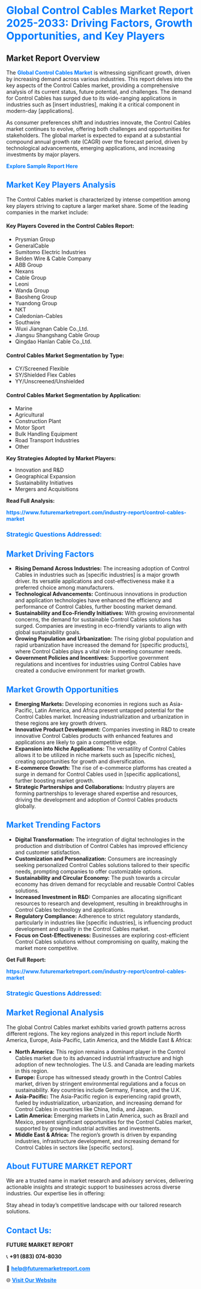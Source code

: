 <h1 style="color: #007BFF;">Global Control Cables Market Report 2025-2033: Driving Factors, Growth Opportunities, and Key Players</h1>

<section id="overview">
<h2>Market Report Overview</h2>
<p>The <a href="https://www.futuremarketreport.com/industry-report/control-cables-market" style="color: #007BFF; text-decoration: none;"><strong>Global Control Cables Market</strong></a> is witnessing significant growth, driven by increasing demand across various industries. This report delves into the key aspects of the Control Cables market, providing a comprehensive analysis of its current status, future potential, and challenges. The demand for Control Cables has surged due to its wide-ranging applications in industries such as [insert industries], making it a critical component in modern-day [applications].</p>
<p>As consumer preferences shift and industries innovate, the Control Cables market continues to evolve, offering both challenges and opportunities for stakeholders. The global market is expected to expand at a substantial compound annual growth rate (CAGR) over the forecast period, driven by technological advancements, emerging applications, and increasing investments by major players.</p>
</section>

<section id="overview">
<p><a href="https://www.futuremarketreport.com/request-sample/reportId=98120" style="color: #007BFF; text-decoration: none;"><strong>Explore Sample Report Here</strong></a></p>
</section>

<section id="key-players">
<h2 style="color: #007BFF;">Market Key Players Analysis</h2>
<p>The Control Cables market is characterized by intense competition among key players striving to capture a larger market share. Some of the leading companies in the market include:</p>
<h4>Key Players Covered in the Control Cables Report:</h4>
<ul><li>Prysmian Group</li><li>GeneralCable</li><li>Sumitomo Electric Industries</li><li>Belden Wire &amp; Cable Company</li><li>ABB Group</li><li>Nexans</li><li>Cable Group</li><li>Leoni</li><li>Wanda Group</li><li>Baosheng Group</li><li>Yuandong Group</li><li>NKT</li><li>Caledonian-Cables</li><li>Southwire</li><li>Wuxi Jiangnan Cable Co.,Ltd.</li><li>Jiangsu Shangshang Cable Group</li><li>Qingdao Hanlan Cable Co.,Ltd.</li></ul>
<h4>Control Cables Market Segmentation by Type:</h4>
<ul><li>CY/Screened Flexible</li><li>SY/Shielded Flex Cables</li><li>YY/Unscreened/Unshielded</li></ul>

<h4>Control Cables Market Segmentation by Application:</h4>
<ul><li>Marine</li><li>Agricultural</li><li>Construction Plant</li><li>Motor Sport</li><li>Bulk Handling Equipment</li><li>Road Transport Industries</li><li>Other</li></ul>
<p><strong>Key Strategies Adopted by Market Players:</strong></p>
<ul>
<li>Innovation and R&D</li>
<li>Geographical Expansion</li>
<li>Sustainability Initiatives</li>
<li>Mergers and Acquisitions</li>
</ul>
</section>

<section>
<p><strong>Read Full Analysis: </strong></p><a href="https://www.futuremarketreport.com/industry-report/control-cables-market" style="color: #007BFF; text-decoration: none;"><strong>https://www.futuremarketreport.com/industry-report/control-cables-market</strong></a>
<h3 style="color: #007BFF;">Strategic Questions Addressed:</h3>
</section>

<section id="driving-factors">
<h2 style="color: #007BFF;">Market Driving Factors</h2>
<ul>
<li><strong>Rising Demand Across Industries:</strong> The increasing adoption of Control Cables in industries such as [specific industries] is a major growth driver. Its versatile applications and cost-effectiveness make it a preferred choice among manufacturers.</li>
<li><strong>Technological Advancements:</strong> Continuous innovations in production and application technologies have enhanced the efficiency and performance of Control Cables, further boosting market demand.</li>
<li><strong>Sustainability and Eco-Friendly Initiatives:</strong> With growing environmental concerns, the demand for sustainable Control Cables solutions has surged. Companies are investing in eco-friendly variants to align with global sustainability goals.</li>
<li><strong>Growing Population and Urbanization:</strong> The rising global population and rapid urbanization have increased the demand for [specific products], where Control Cables plays a vital role in meeting consumer needs.</li>
<li><strong>Government Policies and Incentives:</strong> Supportive government regulations and incentives for industries using Control Cables have created a conducive environment for market growth.</li>
</ul>
</section>

<section id="growth-opportunities">
<h2 style="color: #007BFF;">Market Growth Opportunities</h2>
<ul>
<li><strong>Emerging Markets:</strong> Developing economies in regions such as Asia-Pacific, Latin America, and Africa present untapped potential for the Control Cables market. Increasing industrialization and urbanization in these regions are key growth drivers.</li>
<li><strong>Innovative Product Development:</strong> Companies investing in R&D to create innovative Control Cables products with enhanced features and applications are likely to gain a competitive edge.</li>
<li><strong>Expansion into Niche Applications:</strong> The versatility of Control Cables allows it to be utilized in niche markets such as [specific niches], creating opportunities for growth and diversification.</li>
<li><strong>E-commerce Growth:</strong> The rise of e-commerce platforms has created a surge in demand for Control Cables used in [specific applications], further boosting market growth.</li>
<li><strong>Strategic Partnerships and Collaborations:</strong> Industry players are forming partnerships to leverage shared expertise and resources, driving the development and adoption of Control Cables products globally.</li>
</ul>
</section>

<section id="trending-factors">
<h2 style="color: #007BFF;">Market Trending Factors</h2>
<ul>
<li><strong>Digital Transformation:</strong> The integration of digital technologies in the production and distribution of Control Cables has improved efficiency and customer satisfaction.</li>
<li><strong>Customization and Personalization:</strong> Consumers are increasingly seeking personalized Control Cables solutions tailored to their specific needs, prompting companies to offer customizable options.</li>
<li><strong>Sustainability and Circular Economy:</strong> The push towards a circular economy has driven demand for recyclable and reusable Control Cables solutions.</li>
<li><strong>Increased Investment in R&D:</strong> Companies are allocating significant resources to research and development, resulting in breakthroughs in Control Cables technology and applications.</li>
<li><strong>Regulatory Compliance:</strong> Adherence to strict regulatory standards, particularly in industries like [specific industries], is influencing product development and quality in the Control Cables market.</li>
<li><strong>Focus on Cost-Effectiveness:</strong> Businesses are exploring cost-efficient Control Cables solutions without compromising on quality, making the market more competitive.</li>
</ul>
</section>

<section>
<p><strong>Get Full Report: </strong></p><a href="https://www.futuremarketreport.com/industry-report/control-cables-market" style="color: #007BFF; text-decoration: none;"><strong>https://www.futuremarketreport.com/industry-report/control-cables-market</strong></a>
<h3 style="color: #007BFF;">Strategic Questions Addressed:</h3>
</section>


<section id="regional-analysis">
<h2 style="color: #007BFF;">Market Regional Analysis</h2>
<p>The global Control Cables market exhibits varied growth patterns across different regions. The key regions analyzed in this report include North America, Europe, Asia-Pacific, Latin America, and the Middle East & Africa:</p>
<ul>
<li><strong>North America:</strong> This region remains a dominant player in the Control Cables market due to its advanced industrial infrastructure and high adoption of new technologies. The U.S. and Canada are leading markets in this region.</li>
<li><strong>Europe:</strong> Europe has witnessed steady growth in the Control Cables market, driven by stringent environmental regulations and a focus on sustainability. Key countries include Germany, France, and the U.K.</li>
<li><strong>Asia-Pacific:</strong> The Asia-Pacific region is experiencing rapid growth, fueled by industrialization, urbanization, and increasing demand for Control Cables in countries like China, India, and Japan.</li>
<li><strong>Latin America:</strong> Emerging markets in Latin America, such as Brazil and Mexico, present significant opportunities for the Control Cables market, supported by growing industrial activities and investments.</li>
<li><strong>Middle East & Africa:</strong> The region’s growth is driven by expanding industries, infrastructure development, and increasing demand for Control Cables in sectors like [specific sectors].</li>
</ul>
</section>

<footer>
<h2 style="color: #007BFF;">About FUTURE MARKET REPORT</h2>
<p>We are a trusted name in market research and advisory services, delivering actionable insights and strategic support to businesses across diverse industries. Our expertise lies in offering:</p>

<p>Stay ahead in today’s competitive landscape with our tailored research solutions.</p>

<h2 style="color: #007BFF;">Contact Us:</h2>
<p><strong>FUTURE MARKET REPORT</strong></p>
<p>📞 <strong>+91 (883) 074-8030</strong></p>
<p>📧 <strong><a href="mailto:help@futuremarketreport.com" style="color: #007BFF;">help@futuremarketreport.com</a></strong></p>
<p>🌐 <strong><a href="https://www.futuremarketreport.com/" style="color: #007BFF;">Visit Our Website</a></strong></p>
</footer>